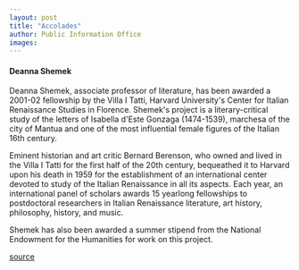 ```yaml
---
layout: post
title: "Accolades"
author: Public Information Office
images:
---
```


#### **Deanna Shemek**

Deanna Shemek, associate professor of literature, has been awarded a 2001-02 fellowship by the Villa I Tatti, Harvard University's Center for Italian Renaissance Studies in Florence. Shemek's project is a literary-critical study of the letters of Isabella d'Este Gonzaga (1474-1539), marchesa of the city of Mantua and one of the most influential female figures of the Italian 16th century.  
  
Eminent historian and art critic Bernard Berenson, who owned and lived in the Villa I Tatti for the first half of the 20th century, bequeathed it to Harvard upon his death in 1959 for the establishment of an international center devoted to study of the Italian Renaissance in all its aspects. Each year, an international panel of scholars awards 15 yearlong fellowships to postdoctoral researchers in Italian Renaissance literature, art history, philosophy, history, and music.  
  
Shemek has also been awarded a summer stipend from the National Endowment for the Humanities for work on this project.  
  
[source](http://www1.ucsc.edu/currents/00-01/05-21/accolades.html "Permalink to accolades")
